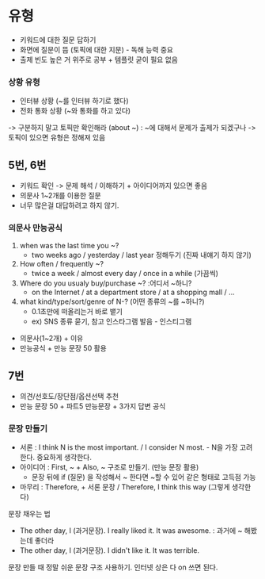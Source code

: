 
# 유형

- 키워드에 대한 질문 답하기
- 화면에 질문이 뜸 (토픽에 대한 지문) - 독해 능력 중요
- 출제 빈도 높은 거 위주로 공부 + 템플릿 굳이 필요 없음

### 상황 유형

- 인터뷰 상황 (~를 인터뷰 하기로 했다)
- 전화 통화 상황 (~와 통화를 하고 있다)

-> 구분하지 말고 토픽만 확인해라 (about ~) : ~에 대해서 문제가 출제가 되겠구나
-> 토픽이 있으면 유형은 정해져 있음 

## 5번, 6번

- 키워드 확인 -> 문제 해석 / 이해하기 + 아이디어까지 있으면 좋음
- 의문사 1~2개를 이용한 질문
- 너무 많은걸 대답하려고 하지 않기.

### 의문사 만능공식

1. when was the last time you ~?
	- two weeks ago / yesterday / last year 정해두기 (진짜 내얘기 하지 않기)
2. How often / frequently ~?
	- twice a week / almost every day / once in a while (가끔씩)
3. Where do you usualy buy/purchase ~? :어디서 ~하니?
	- on the Internet / at a department store / at a shopping mall / ...
4. what kind/type/sort/genre of N-? (어떤 종류의 ~를 ~하니?)
	- 0.1초만에 떠올리는거 바로 뱉기
	- ex) SNS 종류 묻기, 참고 인스타그램 발음 - 인스티그램

- 의문사(1~2개) + 이유
- 만능공식 + 만능 문장 50 활용
## 7번

- 의견/선호도/장단점/옵션선택 추천
- 만능 문장 50 + 파트5 만능문장 + 3가지 답변 공식

### 문장 만들기

- 서론 : I think N is the most important. / I consider N most. - N을 가장 고려한다. 중요하게 생각한다.
- 아이디어 : First, ~ + Also, ~ 구조로 만들기. (만능 문장 활용)
	- 문장 뒤에 if (질문) 을 작성해서 ~ 한다면 ~할 수 있어 같은 형태로 고득점 가능
-  마무리 : Therefore, + 서론 문장 / Therefore, I think this way (그렇게 생각한다)

문장 채우는 법
- The other day, I (과거문장). I really liked it. It was awesome. : 과거에 ~ 해봤는데 좋더라
- The other day, I (과거문장). I didn't like it. It was terrible.

문장 만들 때 정말 쉬운 문장 구조 사용하기. 인터넷 상은 다 on 쓰면 된다.